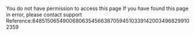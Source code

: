You do not have permission to access this page If you have found this page in error, please contact support Reference:8485150654900680635456638705945103391420034968299102359